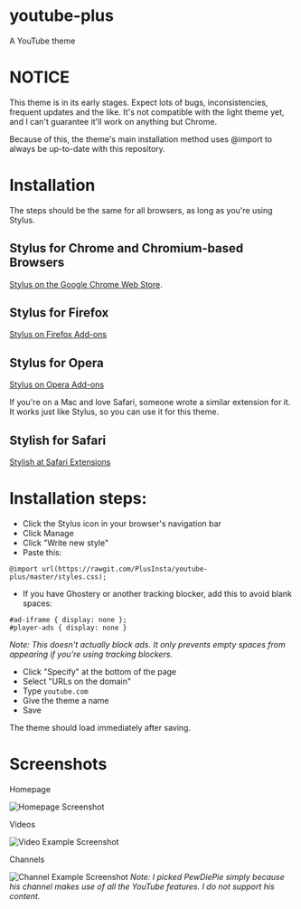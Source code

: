 # youtube-plus
A YouTube theme

# NOTICE
This theme is in its early stages. Expect lots of bugs, inconsistencies, frequent updates and the like. It's not compatible with the light theme yet, and I can't guarantee it'll work on anything but Chrome.

Because of this, the theme's main installation method uses @import to always be up-to-date with this repository.

# Installation
The steps should be the same for all browsers, as long as you're using Stylus.
## Stylus for Chrome and Chromium-based Browsers
[Stylus on the Google Chrome Web Store](https://chrome.google.com/webstore/detail/stylus/clngdbkpkpeebahjckkjfobafhncgmne).
## Stylus for Firefox
[Stylus on Firefox Add-ons](https://addons.mozilla.org/en-US/firefox/addon/styl-us/)
## Stylus for Opera
[Stylus on Opera Add-ons](https://addons.opera.com/en/extensions/details/stylus/)

If you're on a Mac and love Safari, someone wrote a similar extension for it. It works just like Stylus, so you can use it for this theme.
## Stylish for Safari
[Stylish at Safari Extensions](https://safari-extensions.apple.com/details/?id=com.sobolev.stylish-5555L95H45)

# Installation steps:
- Click the Stylus icon in your browser's navigation bar
- Click Manage
- Click "Write new style"
- Paste this:
```
@import url(https://rawgit.com/PlusInsta/youtube-plus/master/styles.css);
```
- If you have Ghostery or another tracking blocker, add this to avoid blank spaces:
```
#ad-iframe { display: none };
#player-ads { display: none }
```
_Note: This doesn't actually block ads. It only prevents empty spaces from appearing if you're using tracking blockers._
- Click "Specify" at the bottom of the page
- Select "URLs on the domain"
- Type `youtube.com`
- Give the theme a name
- Save

The theme should load immediately after saving.

# Screenshots
Homepage

![Homepage Screenshot](https://dl.dropboxusercontent.com/s/rhbc8ywonxpmk2x/HomepageSS.png)

Videos

![Video Example Screenshot](https://dl.dropboxusercontent.com/s/lignkzrftward20/VideoSS.png)

Channels

![Channel Example Screenshot](https://dl.dropboxusercontent.com/s/ivxm12o6gqkbhp6/ChannelSS.png)
_Note: I picked PewDiePie simply because his channel makes use of all the YouTube features. I do not support his content._
